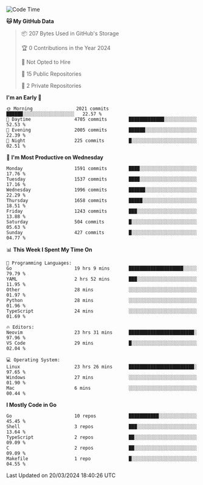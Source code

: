 <!--START_SECTION:waka-->
![Code Time](http://img.shields.io/badge/Code%20Time-439%20hrs%2038%20mins-blue)

**🐱 My GitHub Data** 

> 📦 207 Bytes Used in GitHub's Storage 
 > 
> 🏆 0 Contributions in the Year 2024
 > 
> 🚫 Not Opted to Hire
 > 
> 📜 15 Public Repositories 
 > 
> 🔑 2 Private Repositories 
 > 
**I'm an Early 🐤** 

```text
🌞 Morning                2021 commits        ██████░░░░░░░░░░░░░░░░░░░   22.57 % 
🌆 Daytime                4705 commits        █████████████░░░░░░░░░░░░   52.53 % 
🌃 Evening                2005 commits        ██████░░░░░░░░░░░░░░░░░░░   22.39 % 
🌙 Night                  225 commits         █░░░░░░░░░░░░░░░░░░░░░░░░   02.51 % 
```
📅 **I'm Most Productive on Wednesday** 

```text
Monday                   1591 commits        ████░░░░░░░░░░░░░░░░░░░░░   17.76 % 
Tuesday                  1537 commits        ████░░░░░░░░░░░░░░░░░░░░░   17.16 % 
Wednesday                1996 commits        ██████░░░░░░░░░░░░░░░░░░░   22.29 % 
Thursday                 1658 commits        █████░░░░░░░░░░░░░░░░░░░░   18.51 % 
Friday                   1243 commits        ███░░░░░░░░░░░░░░░░░░░░░░   13.88 % 
Saturday                 504 commits         █░░░░░░░░░░░░░░░░░░░░░░░░   05.63 % 
Sunday                   427 commits         █░░░░░░░░░░░░░░░░░░░░░░░░   04.77 % 
```


📊 **This Week I Spent My Time On** 

```text
💬 Programming Languages: 
Go                       19 hrs 9 mins       ████████████████████░░░░░   79.79 % 
YAML                     2 hrs 52 mins       ███░░░░░░░░░░░░░░░░░░░░░░   11.95 % 
Other                    28 mins             ░░░░░░░░░░░░░░░░░░░░░░░░░   01.97 % 
Python                   28 mins             ░░░░░░░░░░░░░░░░░░░░░░░░░   01.96 % 
TypeScript               24 mins             ░░░░░░░░░░░░░░░░░░░░░░░░░   01.69 % 

🔥 Editors: 
Neovim                   23 hrs 31 mins      ████████████████████████░   97.96 % 
VS Code                  29 mins             █░░░░░░░░░░░░░░░░░░░░░░░░   02.04 % 

💻 Operating System: 
Linux                    23 hrs 26 mins      ████████████████████████░   97.65 % 
Windows                  27 mins             ░░░░░░░░░░░░░░░░░░░░░░░░░   01.90 % 
Mac                      6 mins              ░░░░░░░░░░░░░░░░░░░░░░░░░   00.44 % 
```

**I Mostly Code in Go** 

```text
Go                       10 repos            ███████████░░░░░░░░░░░░░░   45.45 % 
Shell                    3 repos             ███░░░░░░░░░░░░░░░░░░░░░░   13.64 % 
TypeScript               2 repos             ██░░░░░░░░░░░░░░░░░░░░░░░   09.09 % 
C                        2 repos             ██░░░░░░░░░░░░░░░░░░░░░░░   09.09 % 
Makefile                 1 repo              █░░░░░░░░░░░░░░░░░░░░░░░░   04.55 % 
```




 Last Updated on 20/03/2024 18:40:26 UTC
<!--END_SECTION:waka-->
